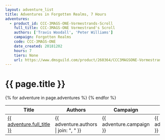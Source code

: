 ```yaml
---
layout: adventure_list
title: Adventures in Forgotten Realms, 7 Hours
adventures:
  - product_id: CCC-3MAGS-ONE-Vormestrands-Scroll
    full_title: CCC-3MAGS-ONE Vormestrand's Scroll
    authors: ['Travis Woodall', 'Peter Williams']
    campaign: Forgotten Realms
    code: CCC-3MAGS-ONE
    date_created: 20181202
    hours: 7
    tiers: None
    url: https://www.dmsguild.com/product/260364/CCC3MAGSONE-Vormestrands-Scroll?filters=45470_0_0_0_0_0_0_0
---
```


<h1 class="page-title">{{ page.title }}</h1>

<table class="adventure-table">
  <thead>
    <tr>
      <th>Title</th>
      <th>Authors</th>
      <th>Campaign</th>
      <th>Code</th>
      <th>Date</th>
      <th>Hours</th>
      <th>Tier</th>
    </tr>
  </thead>
  <tbody>
    {% for adventure in page.adventures %}
    <tr>
      <td><a href="{{ adventure.url }}">{{ adventure.full_title }}</a></td>
      <td>{{ adventure.authors | join: ", " }}</td>
      <td>{{ adventure.campaign }}</td>
      <td>{{ adventure.code }}</td>
      <td>{{ adventure.date_created }}</td>
      <td>{{ adventure.hours }}</td>
      <td>{{ adventure.tiers }}</td>
    </tr>
    {% endfor %}
  </tbody>
</table>
